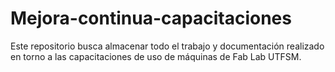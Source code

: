 # Mejora-continua-capacitaciones
Este repositorio busca almacenar todo el trabajo y documentación realizado en torno a las capacitaciones de uso de máquinas de Fab Lab UTFSM. 
